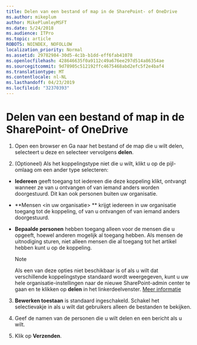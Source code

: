 ```yaml
---
title: Delen van een bestand of map in de SharePoint- of OneDrive
ms.author: mikeplum
author: MikePlumleyMSFT
ms.date: 5/24/2018
ms.audience: ITPro
ms.topic: article
ROBOTS: NOINDEX, NOFOLLOW
localization_priority: Normal
ms.assetid: 29782984-30d5-4c1b-b1dd-eff6fab41078
ms.openlocfilehash: 428646635f0a9112c49a676ee297d514a86354ae
ms.sourcegitcommit: 9d78905c512192ffc4675468abd2efc5f2e4baf4
ms.translationtype: MT
ms.contentlocale: nl-NL
ms.lasthandoff: 04/23/2019
ms.locfileid: "32370393"
---
```

# <a name="share-a-file-or-folder-in-sharepoint-or-onedrive"></a>Delen van een bestand of map in de SharePoint- of OneDrive

1. Open een browser en Ga naar het bestand of de map die u wilt delen, selecteert u deze en selecteer vervolgens **delen**. 
    
2. (Optioneel) Als het koppelingstype niet die u wilt, klikt u op de pijl-omlaag om een ander type selecteren:
    
  - **Iedereen** geeft toegang tot iedereen die deze koppeling klikt, ontvangt wanneer ze van u ontvangen of van iemand anders worden doorgestuurd. Dit kan ook personen buiten uw organisatie. 
    
  - **Mensen \<in uw organisatie\> ** krijgt iedereen in uw organisatie toegang tot de koppeling, of van u ontvangen of van iemand anders doorgestuurd. 
    
  - **Bepaalde personen** hebben toegang alleen voor de mensen die u opgeeft, hoewel anderen mogelijk al toegang hebben. Als mensen de uitnodiging sturen, niet alleen mensen die al toegang tot het artikel hebben kunt u op de koppeling. 
    
    > [!NOTE]
    > Als een van deze opties niet beschikbaar is of als u wilt dat verschillende koppelingstype standaard wordt weergegeven, kunt u uw hele organisatie-instellingen naar de nieuwe SharePoint-admin center te gaan en te klikken op **delen** in het linkerdeelvenster. [Meer informatie](https://go.microsoft.com/fwlink/?linkid=866426)
  
3. **Bewerken toestaan** is standaard ingeschakeld. Schakel het selectievakje in als u wilt dat gebruikers alleen de bestanden te bekijken. 
    
4. Geef de namen van de personen die u wilt delen en een bericht als u wilt.
    
5. Klik op **Verzenden**. 
    

